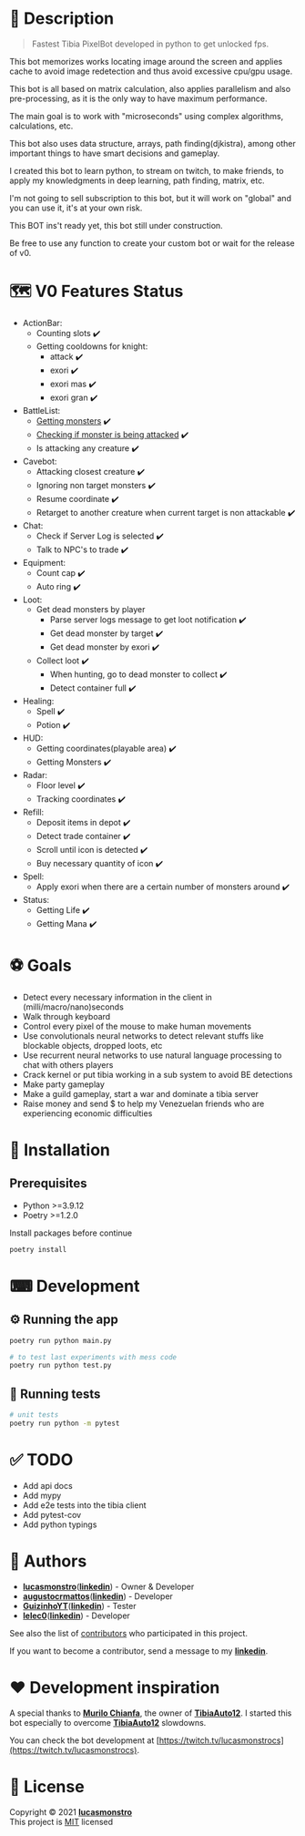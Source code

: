 # 📝 Description

> Fastest Tibia PixelBot developed in python to get unlocked fps.

This bot memorizes works locating image around the screen and applies cache to avoid image redetection and thus avoid excessive cpu/gpu usage.

This bot is all based on matrix calculation, also applies parallelism and also pre-processing, as it is the only way to have maximum performance.

The main goal is to work with "microseconds" using complex algorithms, calculations, etc.

This bot also uses data structure, arrays, path finding(djkistra), among other important things to have smart decisions and gameplay.

I created this bot to learn python, to stream on twitch, to make friends, to apply my knowledgments in deep learning, path finding, matrix, etc.

I'm not going to sell subscription to this bot, but it will work on "global" and you can use it, it's at your own risk.

This BOT ins't ready yet, this bot still under construction.

Be free to use any function to create your custom bot or wait for the release of v0.

# 🗺️ V0 Features Status

- ActionBar:
  - Counting slots :heavy_check_mark:
  - Getting cooldowns for knight:
    - attack :heavy_check_mark:
    - exori :heavy_check_mark:
    - exori mas :heavy_check_mark:
    - exori gran :heavy_check_mark:
- BattleList:
  - [Getting monsters](battleList/docs/README.md) :heavy_check_mark:
  - [Checking if monster is being attacked](battleList/docs/README.md) :heavy_check_mark:
  - Is attacking any creature :heavy_check_mark:
- Cavebot:
  - Attacking closest creature :heavy_check_mark:
  - Ignoring non target monsters :heavy_check_mark:
  - Resume coordinate :heavy_check_mark:
  - Retarget to another creature when current target is non attackable :heavy_check_mark:
- Chat:
  - Check if Server Log is selected :heavy_check_mark:
  - Talk to NPC's to trade :heavy_check_mark:
- Equipment:
  - Count cap :heavy_check_mark:
  - Auto ring :heavy_check_mark:
- Loot:
  - Get dead monsters by player
    - Parse server logs message to get loot notification :heavy_check_mark:
    - Get dead monster by target :heavy_check_mark:
    - Get dead monster by exori :heavy_check_mark:
  - Collect loot :heavy_check_mark:
    - When hunting, go to dead monster to collect :heavy_check_mark:
    - Detect container full :heavy_check_mark:
- Healing:
  - Spell :heavy_check_mark:
  - Potion :heavy_check_mark:
- HUD:
  - Getting coordinates(playable area) :heavy_check_mark:
  - Getting Monsters :heavy_check_mark:
- Radar:
  - Floor level :heavy_check_mark:
  - Tracking coordinates :heavy_check_mark:
- Refill:
  - Deposit items in depot :heavy_check_mark:
  - Detect trade container :heavy_check_mark:
  - Scroll until icon is detected :heavy_check_mark:
  - Buy necessary quantity of icon :heavy_check_mark:
- Spell:
  - Apply exori when there are a certain number of monsters around :heavy_check_mark:
- Status:
  - Getting Life :heavy_check_mark:
  - Getting Mana :heavy_check_mark:

# ⚽ Goals

- Detect every necessary information in the client in (milli/macro/nano)seconds
- Walk through keyboard
- Control every pixel of the mouse to make human movements
- Use convolutionals neural networks to detect relevant stuffs like blockable objects, dropped loots, etc
- Use recurrent neural networks to use natural language processing to chat with others players
- Crack kernel or put tibia working in a sub system to avoid BE detections
- Make party gameplay
- Make a guild gameplay, start a war and dominate a tibia server
- Raise money and send $ to help my Venezuelan friends who are experiencing economic difficulties

# 🧰 Installation

## Prerequisites

- Python >=3.9.12
- Poetry >=1.2.0

Install packages before continue

```bash
poetry install
```

# ⌨ Development

## ⚙ Running the app

```bash
poetry run python main.py

# to test last experiments with mess code
poetry run python test.py
```

## 🧪 Running tests

```bash
# unit tests
poetry run python -m pytest
```

# ✅ TODO

- Add api docs
- Add mypy
- Add e2e tests into the tibia client
- Add pytest-cov
- Add python typings

# 👷 Authors

- [**lucasmonstro**](http://github.com/lucasmonstro)([**linkedin**](https://www.linkedin.com/in/lucasmonstro/)) - Owner & Developer
- [**augustocrmattos**](http://github.com/augustocrmattos)([**linkedin**](https://www.linkedin.com/in/augustocrmattos/)) - Developer
- [**GuizinhoYT**](http://github.com/GuizinhoYT)([**linkedin**](https://www.linkedin.com/in/guilherme-gra%C3%A7a-3953231a2/)) - Tester
- [**lelec0**](https://github.com/lelec0)([**linkedin**](https://www.linkedin.com/in/max-miranda/)) - Developer

See also the list of [contributors](../../graphs/contributors) who participated
in this project.

If you want to become a contributor, send a message to my [**linkedin**](https://www.linkedin.com/in/lucasmonstro/).

# ❤️ Development inspiration

A special thanks to [**Murilo Chianfa**](https://github.com/MuriloChianfa), the owner of [**TibiaAuto12**](https://github.com/MuriloChianfa/TibiaAuto12). I started this bot especially to overcome [**TibiaAuto12**](https://github.com/MuriloChianfa/TibiaAuto12) slowdowns.

You can check the bot development at [https://twitch.tv/lucasmonstrocs](https://twitch.tv/lucasmonstrocs).

# 📝 License

Copyright © 2021 [**lucasmonstro**](https://github.com/lucasmonstro)  
This project is [MIT](https://opensource.org/licenses/MIT) licensed
